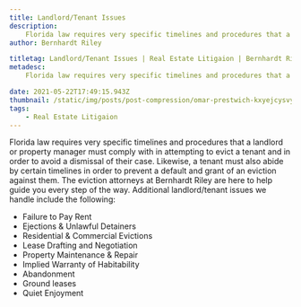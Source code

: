 ```yaml
---
title: Landlord/Tenant Issues
description:
    Florida law requires very specific timelines and procedures that a landlord or property manager must comply with in attempting to evict a tenant and in order to avoid a dismissal of their case.
author: Bernhardt Riley

titletag: Landlord/Tenant Issues | Real Estate Litigaion | Bernhardt Riley
metadesc:
    Florida law requires very specific timelines and procedures that a landlord or property manager must comply with in attempting to evict a tenant and in order to avoid a dismissal of their case.

date: 2021-05-22T17:49:15.943Z
thumbnail: /static/img/posts/post-compression/omar-prestwich-kxyejcysvym-unsplash.webp
tags:
    - Real Estate Litigaion
---
```


Florida law requires very specific timelines and procedures that a landlord or property manager must comply with in attempting to evict a tenant and in order to avoid a dismissal of their case.
Likewise, a tenant must also abide by certain timelines in order to prevent a default and grant of an eviction against them. The eviction attorneys at Bernhardt Riley are here to help guide you every
step of the way. Additional landlord/tenant issues we handle include the following:

-   Failure to Pay Rent
-   Ejections & Unlawful Detainers
-   Residential & Commercial Evictions
-   Lease Drafting and Negotiation
-   Property Maintenance & Repair
-   Implied Warranty of Habitability
-   Abandonment
-   Ground leases
-   Quiet Enjoyment
